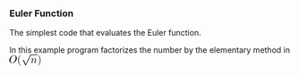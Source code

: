 ### Euler Function
The simplest code that evaluates the Euler function.

In this example program factorizes the number by the elementary method in ![alt text](https://github.com/ZangievM/kotlin_algo/blob/master/src/euler/images/sqrt.png)
